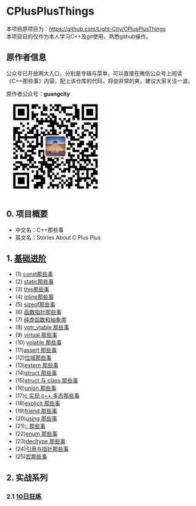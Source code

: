 # CPlusPlusThings

本项目原项目为：<https://github.com/Light-City/CPlusPlusThings>  
本项目目的仅作为本人学习C++及git使用，熟悉github操作。

## 原作者信息

公众号已开放两大入口，分别是专辑与菜单，可以直接在微信公众号上阅读《C++那些事》内容，配上该仓库的代码，将会非常的爽，建议大家关注一波。

原作者公众号：**guangcity**  
![guangcity](https://github.com/Vuean/CPlusPlusThings/blob/master/basic_content/8.%20vptr_vtable/img/wechat.jpg)

## 0. 项目概要

- 中文名：C++那些事
- 英文名：Stories About C Plus Plus

## 1. [基础进阶](https://github.com/Vuean/CPlusPlusThings/tree/master/basic_content)

- (1) [const那些事](https://github.com/Vuean/CPlusPlusThings/tree/master/basic_content/1.%20const)
- (2) [static那些事](https://github.com/Vuean/CPlusPlusThings/tree/master/basic_content/2.%20static)
- (3) [this那些事](https://github.com/Vuean/CPlusPlusThings/tree/master/basic_content/3.%20this)
- (4) [inline那些事](https://github.com/Vuean/CPlusPlusThings/tree/master/basic_content/4.%20inline)
- (5) [sizeof那些事](https://github.com/Vuean/CPlusPlusThings/tree/master/basic_content/5.%20sizeof)
- (6) [函数指针那些事](https://github.com/Vuean/CPlusPlusThings/tree/master/basic_content/6.%20func_pointer)
- (7) [纯虚函数和抽象类](https://github.com/Vuean/CPlusPlusThings/tree/master/basic_content/7.%20abstract)
- (8) [vptr_vtable 那些事](https://github.com/Vuean/CPlusPlusThings/tree/master/basic_content/8.%20vptr_vtable)
- (9) [virtual 那些事](https://github.com/Vuean/CPlusPlusThings/tree/master/basic_content/9.%20virtual)
- (10) [volatile 那些事](https://github.com/Vuean/CPlusPlusThings/tree/master/basic_content/10.%20volatile)
- (11)[assert 那些事](https://github.com/Vuean/CPlusPlusThings/tree/master/basic_content/11.%20assert)
- (12)[位域那些事](https://github.com/Vuean/CPlusPlusThings/tree/master/basic_content/12.%20bit)
- (13)[extern 那些事](https://github.com/Vuean/CPlusPlusThings/tree/master/basic_content/13.%20extern)
- (14)[struct 那些事](https://github.com/Vuean/CPlusPlusThings/tree/master/basic_content/14.%20struct)
- (15)[struct 与 class 那些事](https://github.com/Vuean/CPlusPlusThings/tree/master/basic_content/15.%20struct_class)
- (16)[union 那些事](https://github.com/Vuean/CPlusPlusThings/tree/master/basic_content/16.%20union)
- (17)[c 实现 c++ 多态那些事](https://github.com/Vuean/CPlusPlusThings/tree/master/basic_content/17.%20c_poly)
- (18)[explicit 那些事](https://github.com/Vuean/CPlusPlusThings/tree/master/basic_content/18.%20explicit)
- (19)[friend 那些事](https://github.com/Vuean/CPlusPlusThings/tree/master/basic_content/19.%20friend)
- (20)[using 那些事](https://github.com/Vuean/CPlusPlusThings/tree/master/basic_content/20.%20using)
- (21)[:: 那些事](https://github.com/Vuean/CPlusPlusThings/tree/master/basic_content/21.%20%20maohao)
- (22)[enum 那些事](https://github.com/Vuean/CPlusPlusThings/tree/master/basic_content/22.%20enum)
- (23)[decltype 那些事](https://github.com/Vuean/CPlusPlusThings/tree/master/basic_content/23.%20decltype)
- (24)[引用与指针那些事](https://github.com/Vuean/CPlusPlusThings/tree/master/basic_content/24.%20pointer_refer)
- (25)[宏那些事](https://github.com/Vuean/CPlusPlusThings/tree/master/basic_content/25.%20macro)

## 2. 实战系列

### 2.1 [10日狂练]()